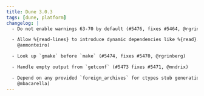 ```yaml
---
title: Dune 3.0.3
tags: [dune, platform]
changelog: |
  - Do not enable warnings 63-70 by default (#5476, fixes #5464, @rgrinberg)

  - Allow %{read-lines} to introduce dynamic dependencies like %{read}. (#5440,
    @anmonteiro)

  - Look up `gmake` before `make` (#5474, fixes #5470, @rgrinberg)

  - Handle empty output from `getconf` (#5473 fixes #5471, @mndrix)

  - Depend on any provided `foreign_archives` for ctypes stub generation (#5475,
    @mbacarella)
---
```

